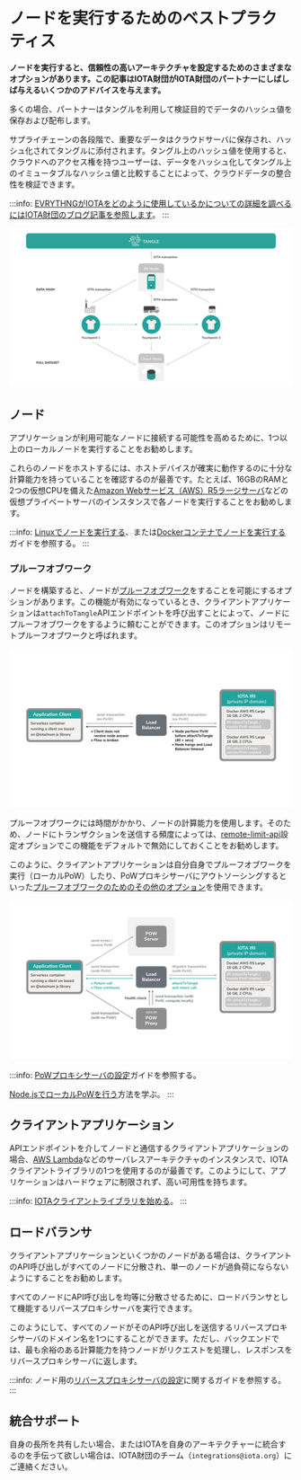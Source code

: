 # ノードを実行するためのベストプラクティス
<!-- # Best practices for running a node -->

**ノードを実行すると、信頼性の高いアーキテクチャを設定するためのさまざまなオプションがあります。この記事はIOTA財団がIOTA財団のパートナーにしばしば与えるいくつかのアドバイスを与えます。**
<!-- **When you run a node, you have lots of different options for setting up a reliable architecture. This article gives you some advice that we often give to our partners.** -->

多くの場合、パートナーはタングルを利用して検証目的でデータのハッシュ値を保存および配布します。
<!-- Often, our partners leverage the Tangle to store and distribute a hash of their data for verification purposes. -->

サプライチェーンの各段階で、重要なデータはクラウドサーバに保存され、ハッシュ化されてタングルに添付されます。タングル上のハッシュ値を使用すると、クラウドへのアクセス権を持つユーザーは、データをハッシュ化してタングル上のイミュータブルなハッシュ値と比較することによって、クラウドデータの整合性を検証できます。
<!-- At each point along the supply chain, any important data is stored on a cloud server then hashed and attached to the Tangle. With the hash on the Tangle, anyone with access to the cloud can verify the integrity of the cloud data by hashing it and comparing it to the immutable hash on the Tangle. -->

:::info:
[EVRYTHNGがIOTAをどのように使用しているかについての詳細を調べるにはIOTA財団のブログ記事を参照します](https://blog.iota.org/iota-evrythng-2a9b4b9d922d)。
:::
<!-- :::info: -->
<!-- [Read our blog post to find out more about how EVRYTHNG uses IOTA](https://blog.iota.org/iota-evrythng-2a9b4b9d922d). -->
<!-- ::: -->

![Best practice example](../images/best-practice-example.png)

## ノード
<!-- ## Nodes -->

アプリケーションが利用可能なノードに接続する可能性を高めるために、1つ以上のローカルノードを実行することをお勧めします。
<!-- To increase the chances of your application connecting to an available node, it's often best practice to run one or more local nodes. -->

これらのノードをホストするには、ホストデバイスが確実に動作するのに十分な計算能力を持っていることを確認するのが最善です。たとえば、16GBのRAMと2つの仮想CPUを備えた[Amazon Webサービス（AWS）R5ラージサーバ](https://aws.amazon.com/ec2/instance-types/r5/)などの仮想プライベートサーバのインスタンスで各ノードを実行することをお勧めします。
<!-- To host these nodes it's best to make sure that the host device has enough computational power to run reliably. For example, a good benchmark is to run each node on an instance of a virtual private server such as an [Amazon Web Services (AWS) R5 Large server](https://aws.amazon.com/ec2/instance-types/r5/) with 16 GB RAM and two virtual CPUs. -->

:::info:
[Linuxでノードを実行する](../how-to-guides/run-an-iri-node-on-linux.md)、または[Dockerコンテナでノードを実行する](../how-to-guides/run-an-iri-node-in-docker.md)ガイドを参照する。
:::
<!-- :::info: -->
<!-- Read our guide on [running a node on Linux](../how-to-guides/run-an-iri-node-on-linux.md), or on [running a node in a Docker container](../how-to-guides/run-an-iri-node-in-docker.md). -->
<!-- ::: -->

### プルーフオブワーク
<!-- ### Proof of work -->

ノードを構築すると、ノードが[プルーフオブワーク](root://dev-essentials/0.1/concepts/minimum-weight-magnitude.md)をすることを可能にするオプションがあります。この機能が有効になっているとき、クライアントアプリケーションは`attachToTangle`APIエンドポイントを呼び出すことによって、ノードにプルーフオブワークをするように頼むことができます。このオプションはリモートプルーフオブワークと呼ばれます。
<!-- When you're setting up your nodes, you have the option to allow them to do [proof of work](root://dev-essentials/0.1/concepts/minimum-weight-magnitude.md). When this feature is enabled, client applications can ask your node to do proof of work by calling the `attachToTangle` API endpoint. This option is called remote proof of work. -->

![Remote proof of work](../images/remote-pow.png)

プルーフオブワークには時間がかかり、ノードの計算能力を使用します。そのため、ノードにトランザクションを送信する頻度によっては、[remote-limit-api](../references/iri-configuration-options.md#remote-limit-api)設定オプションでこの機能をデフォルトで無効にしておくことをお勧めします。
<!-- Proof of work takes time and uses your node's computational power. So, depending on how often you send transactions to your nodes, you may want to keep this feature disabled by default in the [remote-limit-api](../references/iri-configuration-options.md#remote-limit-api) configuration option. -->

このように、クライアントアプリケーションは自分自身でプルーフオブワークを実行（ローカルPoW）したり、PoWプロキシサーバにアウトソーシングするといった[プルーフオブワークのためのその他のオプション](root://dev-essentials/0.1/concepts/minimum-weight-magnitude.md#options-for-doing-proof-of-work)を使用できます。
<!-- This way, client applications can use [other options for proof of work](root://dev-essentials/0.1/concepts/minimum-weight-magnitude.md#options-for-doing-proof-of-work) such as doing it themselves (local PoW) or outsourcing it to a PoW proxy server. -->

![Local proof of work](../images/local-pow.png)

:::info:
[PoWプロキシサーバの設定](../how-to-guides/install-a-pow-proxy.md)ガイドを参照する。

[Node.jsでローカルPoWを行う](https://github.com/iotaledger/ccurl.interface.js)方法を学ぶ。
:::
<!-- :::info: -->
<!-- Read our guide for [setting up a PoW proxy server](../how-to-guides/install-a-pow-proxy.md). -->
<!--  -->
<!-- Learn how to [do local PoW in Node.js](https://github.com/iotaledger/ccurl.interface.js). -->
<!-- ::: -->

## クライアントアプリケーション
<!-- ## Client applications -->

APIエンドポイントを介してノードと通信するクライアントアプリケーションの場合、[AWS Lambda](https://aws.amazon.com/lambda/)などのサーバレスアーキテクチャのインスタンスで、IOTAクライアントライブラリの1つを使用するのが最善です。このようにして、アプリケーションはハードウェアに制限されず、高い可用性を持ちます。
<!-- For a client application that will communicate with your nodes through API endpoints, it's best to use one of the IOTA client libraries on an instance of a serverless architecture such as [AWS Lambda](https://aws.amazon.com/lambda/). This way, your application is not restricted by hardware and has a high availability. -->

:::info:
[IOTAクライアントライブラリを始める](root://getting-started/0.1/tutorials/get-started.md)。
:::
<!-- :::info: -->
<!-- [Get started with the IOTA client libraries](root://getting-started/0.1/tutorials/get-started.md). -->
<!-- ::: -->

## ロードバランサ
<!-- ## Load balancer -->

クライアントアプリケーションといくつかのノードがある場合は、クライアントのAPI呼び出しがすべてのノードに分散され、単一のノードが過負荷にならないようにすることをお勧めします。
<!-- When you have a client application and some nodes, it's best practice to make sure that the client's API calls are distributed among all nodes so that no single one is overloaded. -->

すべてのノードにAPI呼び出しを均等に分散させるために、ロードバランサとして機能するリバースプロキシサーバを実行できます。
<!-- To evenly distribute the API calls among all your nodes, you can run a reverse proxy server that will act as a load balancer. -->

このようにして、すべてのノードがそのAPI呼び出しを送信するリバースプロキシサーバのドメイン名を1つにすることができます。ただし、バックエンドでは、最も余裕のある計算能力を持つノードがリクエストを処理し、レスポンスをリバースプロキシサーバに返します。
<!-- This way, you can even have one domain name for your reverse proxy server that all nodes will send their API calls to. But, on the backend, the nodes with the most spare computational power will process the request and return the response to the reverse proxy server. -->

:::info:
ノード用の[リバースプロキシサーバの設定](../how-to-guides/set-up-a-reverse-proxy.md)に関するガイドを参照する。
:::
<!-- :::info: -->
<!-- Read our guide on [setting up a reverse proxy server](../how-to-guides/set-up-a-reverse-proxy.md) for your node. -->
<!-- ::: -->

## 統合サポート
<!-- ## Integrations support -->

自身の長所を共有したい場合、またはIOTAを自身のアーキテクチャーに統合するのを手伝って欲しい場合は、IOTA財団のチーム（`integrations@iota.org`）にご連絡ください。
<!-- If you want to share your own recommendations, or if you want help integrating IOTA into your own architecture, get in touch with our team at: integrations@iota.org -->
